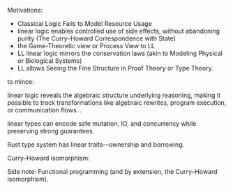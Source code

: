 
Motivations:
* Classical Logic Fails to Model Resource Usage
* linear logic enables controlled use of side effects, without abandoning purity (The Curry–Howard Correspondence with State)
* the Game-Theoretic view or Process View to LL
* LL linear logic mirrors the conservation laws (akin to Modeling Physical or Biological Systems)
* LL allows Seeing the Fine Structure in Proof Theory or Type Theory.

to mince:

linear logic reveals the algebraic structure underlying reasoning, making it possible to track transformations like algebraic rewrites, program execution, or communication flows.
.


linear types can encode safe mutation, IO, and concurrency while preserving strong guarantees.

Rust type system has linear traits—ownership and borrowing.


Curry–Howard isomorphism:

Side note:
Functional programming (and by extension, the Curry–Howard isomorphism).

